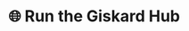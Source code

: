 # 🌐 Run the Giskard Hub

[//]: # (TODO: explain the purpose of Hub, add cards for each installation option with description of the ideal user profile)